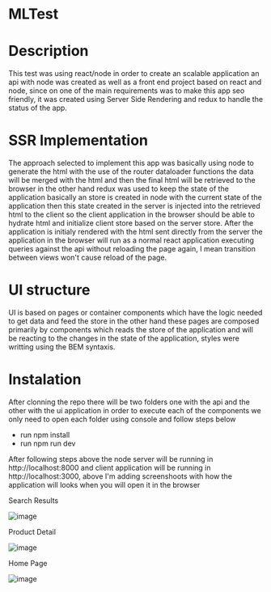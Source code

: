 # MLTest

# Description
This test was using react/node in order to create an scalable application an api with node was created as well as a front end project based on react and node, since on one of the main requirements was to make this app seo friendly, it was created using Server Side Rendering and redux to handle the status of the app.

# SSR Implementation
The approach selected to implement this app was basically using node to generate the html with the use of the router dataloader functions the data will be merged with the html and then the final html will be retrieved to the browser in the other hand redux was used to keep the state of the application basically an store is created in node with the current state of the application then this state created in the server is injected into the retrieved html to the client so the client application in the browser should be able to hydrate html and initialize client store based on the server store.
After the application is initialy rendered with the html sent directly from the server the application in the browser will run as a normal react application executing queries against the api without reloading the page again, I mean transition between views won't cause reload of the page.

# UI structure
UI is based on pages or container components which have the logic needed to get data and feed the store in the other hand these pages are composed primarily by components which reads the store of the application and will be reacting to the changes in the state of the application, styles were writting using the BEM syntaxis.

# Instalation
After clonning the repo there will be two folders one with the api and the other with the ui application in order to execute each of the components we only need to open each folder using console and follow steps below

- run npm install
- run npm run dev

After following steps above the node server will be running in http://localhost:8000 and client application will be running in http://localhost:3000, above I'm adding screenshoots with how the application will looks when you will open it in the browser

Search Results

![image](https://user-images.githubusercontent.com/18702110/136733344-4599a2f3-043e-4d7d-a3f3-ae053bb9d475.png)


Product Detail

![image](https://user-images.githubusercontent.com/18702110/136733399-53959a09-b4b8-4a71-87b0-fc0b33f95bf6.png)

Home Page

![image](https://user-images.githubusercontent.com/18702110/136733443-adcf6c6f-83b2-48a9-83c1-f16c08cfec1c.png)


